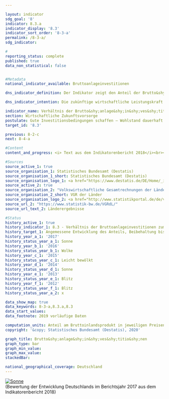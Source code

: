 ```yaml
---

layout: indicator                   
sdg_goal: '8'                   
indicator: 8.3.a                   
indicator_display: '8.3'                   
indicator_sort_order: '8-3-a'                   
permalink: /8-3-a/                   
sdg_indicator:                    

#                   
reporting_status: complete                   
published: true                   
data_non_statistical: false                   


#Metadata                   
national_indicator_available: Bruttoanlageinvestitionen                   

dns_indicator_definition: Der Indikator zeigt den Anteil der Brutto&shy;anlage&shy;in&shy;ves&shy;titio&shy;nen am nominalen Brutto&shy;inlands&shy;produkt (das heißt in jeweiligen Preisen). Dieser Anteil wird auch als Investitionsquote bezeichnet.                   

dns_indicator_intention: Die zukünftige wirtschaftliche Leistungskraft und die Wettbewerbsfähigkeit einer Volkswirtschaft hängen entscheidend von den Investitionen der Unternehmen und des Staates ab. Daher ist das Ziel der Bundesregierung eine angemessene Entwicklung des Anteils der Brutto&shy;anlage&shy;in&shy;ves&shy;titio&shy;nen am Brutto&shy;inlands&shy;produkt (BIP).                   

indicator_name: Verhältnis der Brutto&shy;anlage&shy;in&shy;ves&shy;titio&shy;nen zum BIP                   
section: Wirtschaftliche Zukunftsvorsorge                   
postulate: Gute Investitionsbedingungen schaffen – Wohlstand dauerhaft erhalten                   
target_id: '8.3'                   

previous: 8-2-c                   
next: 8-4-a                   

#Content                    
content_and_progress: <i> Text aus dem Indikatorenbericht 2018</i><br><br>Die Bruttoanlageinvestitionen werden vom Statistischen Bundesamt ermittelt. Sie umfassen den Zugang (also den Erwerb abzüglich der Veräußerungen ohne Berücksichtigung von Abschreibungen) von Anlagegütern durch gebietsansässige Wirtschaftseinheiten. Anlagegüter sind produzierte Vermögensgüter, die im Produktionsprozess wiederholt oder kontinuierlich länger als ein Jahr eingesetzt werden sollen. Hierzu zählen Bauten (Wohnbauten, Nichtwohnbauten), Ausrüstungen (Maschinen, Fahrzeuge, Geräte), militärische Waffensysteme und sonstige Anlagen (geistiges Eigentum wie Investitionen in Forschung und Entwicklung, Software und Datenbanken, Urheberrechte und Suchbohrungen sowie Nutztiere und Nutzpflanzungen). Eingeschlossen sind auch Verbesserungen an vorhandenem Anlagevermögen, die zu einer wesentlichen Steigerung des Wertes einer Anlage führen und/oder deren Nutzungsdauer verlängern. <br><br>Die Bruttoanlageinvestitionen werden im Rahmen der Volkswirtschaftlichen Gesamtrechnungen ermittelt, deren Erstellung harmonisierten europäischen Regeln folgt und auf allen verfügbaren, relevanten Datenquellen basiert. <br><br>Im Jahr 2017 lag der Anteil der Bruttoanlageinvestitionen am BIP bei 20,3&nbsp;% und damit um 4,5 Prozentpunkte unterhalb des Ausgangswertes von 1991 für das gesamte Bundesgebiet sowie 2,7 Prozentpunkte niedriger als im Jahr 2000. Der Indikator hat sich kurz- und mittelfristig betrachtet in die richtige Richtung entwickelt; er stagniert jedoch im Wesentlichen seit 2002. Preisbereinigt läge der Anteil gegenüber 2010 nahezu gleichbleibend bei 19,5&nbsp;%. <br><br>Die Investitionsquote in Deutschland lag im Schnitt der Jahre 2007 bis 2016 mit 19,9&nbsp;% unter der Investitionsquote für den gesamten OECD-Raum (21,1&nbsp;%). Seit 2010 ist der Abstand deutlich geringer als noch im Zeitraum zwischen 2003 und 2008 (– 2,9 Prozentpunkte). <br><br>Der Blick auf die Zeitreihe offenbart eine wellenförmige Entwicklung der Investitionsquote mit Rückgängen zu Beginn des Jahrtausends und, nach einer leichten Erholung, nochmals im Jahr 2009 infolge der Finanzmarkt- und Wirtschaftskrise 2008/2009. Bis 2011 erholte sich die Investitionstätigkeit und die Bruttoanlageinvestitionen übertrafen wieder das Niveau des Vorkrisenjahres. In den Jahren 2014 bis 2017 stiegen die Bruttoanlageinvestitionen kräftig um insgesamt 13,3&nbsp;% und erreichten ein Niveau von 666 Milliarden Euro. Da der Anstieg des nominalen BIP im selben Zeitraum etwas geringer ausfiel (11,5&nbsp;%), erhöhte sich die Investitionsquote leicht von 20,0&nbsp;% auf 20,3&nbsp;% und erreichte das Niveau von 2008 und 2011. <br><br>Bei den Bauinvestitionen weist der Bereich der Wohnbauten seit dem Jahr 2010 ein kräftiges nominales Wachstum auf (+ 48,8&nbsp;%), während die Investitionen im Bereich der Nichtwohnbauten (sowohl im Hoch- als auch im Tiefbau) im selben Zeitraum weniger stark anstiegen (+ 23,5&nbsp;%) und in den Jahren 2012 und 2015 sogar leicht rückläufig waren. Die Ausrüstungsinvestitionen in jeweiligen Preisen erhöhten sich zuletzt um 2,6&nbsp;% (2016) und 4,2&nbsp;% (2017) zum Vorjahr und konnten – trotz des starken Rückgangs im Jahr 2009 (– 22,0&nbsp;%) – das Vorkrisenniveau von 2008 übertreffen. Die stärksten Zuwächse verzeichneten seit 1991 die Investitionen in Forschung und Entwicklung sowie in Software und Datenbanken. Zwischen 1991 und 2017 hat sich ihr Volumen nahezu verdreifacht. <br><br>Die Investitionstätigkeit hat sich im Zeitraum von 1991 bis 2017 stark vom Produzierenden Gewerbe hin zu den Dienstleistungsbereichen verlagert. Während 1991 noch 30,9&nbsp;% der neuen Anlageinvestitionen von Unternehmen des Produzierenden Gewerbes getätigt wurden, waren dies 2017 nur noch 23,7&nbsp;%. Im Jahr 2017 entfielen auf die Dienstleistungsbereiche hingegen 74,9&nbsp;% der Anlageinvestitionen; 1991 waren es noch 67,5&nbsp;%. Der größte investierende Bereich war das Grundstücks- und Wohnungswesen. Auf diesen entfielen im Jahr 2017 allein 31,2&nbsp;% der gesamten neuen Anlagen. Dem Staatssektor, dessen Investitionstätigkeiten sich auf verschiedene Wirtschaftszweige verteilen, wurden im Jahr 2017&nbsp;11,0&nbsp;% der gesamtwirtschaftlichen Bruttoanlageinvestitionen zugerechnet.                   

#Sources
source_active_1: true                           
source_organisation_1: Statistisches Bundesamt (Destatis)                           
source_organisation_1_short: Statistisches Bundesamt (Destatis)                           
source_organisation_logo_1: <a href="https://www.destatis.de/DE/Home/_inhalt.html"><img src="https://g205sdgs.github.io/sdg-indicators/public/logos/destatis.png" alt="Logo Statistisches Bundesamt (Destatis)" title="Klicken Sie hier um zu der Homepage der Organisation zu gelangen" /></a>
source_active_2: true                           
source_organisation_2: "Volkswirtschaftliche Gesamtrechnungen der Länder, Stand: August 2019/Februar 2020"                           
source_organisation_2_short: VGR der Länder                           
source_organisation_logo_2: <a href="http://www.statistikportal.de/de/veroeffentlichungen/volkswirtschaftliche-gesamtrechnungen-der-laender"><img src="https://g205sdgs.github.io/sdg-indicators/public/logos/vwgdl.png" alt="Logo VGR der Länder" title="Klicken Sie hier um zu der Homepage der Organisation zu gelangen" /></a>
source_url_2: "https://www.statistik-bw.de/VGRdL/"                               
source_url_text_2: Länderergebnisse                               

#Status                   
history_active_1: true                   
history_indicator_1: 8.3 - Verhältnis der Bruttoanlageinvestitionen zum BIP                   
history_target_1: Angemessene Entwicklung des Anteils, Beibehaltung bis 2030
history_year_a_1: '2017'                           
history_status_year_a_1: Sonne
history_year_b_1: '2016'                           
history_status_year_b_1: Wolke
history_year_c_1: '2015'                           
history_status_year_c_1: Leicht bewölkt
history_year_d_1: '2014'                           
history_status_year_d_1: Sonne
history_year_e_1: '2013'                           
history_status_year_e_1: Blitz
history_year_f_1: '2012'                           
history_status_year_f_1: Blitz
history_status_year_a_2: x

data_show_map: true                   
data_keywords: 8-3-a,8.3.a,8.3                   
data_start_values:                    
data_footnote: 2019 vorläufige Daten                   

computation_units: Anteil am Bruttoinlandsprodukt in jeweiligen Preisen in&nbsp;%                   
copyright: '&copy; Statistisches Bundesamt (Destatis), 2020'                   

graph_title: Brutto&shy;anlage&shy;in&shy;ves&shy;titio&shy;nen                   
graph_type: bar                   
graph_min_value:                    
graph_max_value:                    
stackedBar:                    

national_geographical_coverage: Deutschland                   
---
```

<div>                           
  <div class="my-header">                           
    <a href="https://sustainabledevelopment-deutschland.github.io/status/"><img src="https://g205sdgs.github.io/sdg-indicators/public/Wettersymbole/Sonne.png" title="Bei Fortsetzung der Entwicklung beträgt die Abweichung vom Zielwert weniger als 5&nbsp;% der Differenz zwischen Zielwert und aktuellem Wert" alt="Sonne" />                           
    </a>                           
  </div>
  <div class="my-header-note">
    <span>(Bewertung der Entwicklung Deutschlands im Berichtsjahr 2017 aus dem Indikatorenbericht 2018)</span>
  </div>                           
</div>
